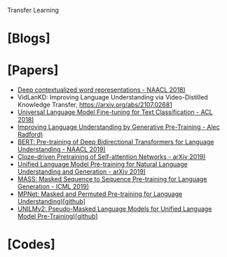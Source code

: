 Transfer Learning

# [Blogs]

# [Papers]
+ [Deep contextualized word representations - NAACL 2018)](https://arxiv.org/abs/1802.05365) 
+ VidLanKD: Improving Language Understanding via Video-Distilled Knowledge Transfer, https://arxiv.org/abs/2107.02681
+ [Universal Language Model Fine-tuning for Text Classification  - ACL 2018)](https://arxiv.org/abs/1801.06146)  
+ [Improving Language Understanding by Generative Pre-Training  - Alec Radford)](https://s3-us-west-2.amazonaws.com/openai-assets/research-covers/language-unsupervised/language_understanding_paper.pdf)  
+ [BERT: Pre-training of Deep Bidirectional Transformers for Language Understanding  - NAACL 2019)](https://arxiv.org/abs/1810.04805)  
+ [Cloze-driven Pretraining of Self-attention Networks - arXiv 2019)](https://arxiv.org/abs/1903.07785)  
+ [Unified Language Model Pre-training for Natural Language Understanding and Generation - arXiv 2019)](https://arxiv.org/abs/1905.03197)  
+ [MASS: Masked Sequence to Sequence Pre-training for Language Generation - ICML 2019)](https://arxiv.org/abs/1905.02450)  
+ [MPNet: Masked and Permuted Pre-training for Language Understanding)](https://arxiv.org/pdf/2004.09297.pdf)[[github](https://github.com/microsoft/MPNet)]  
+ [UNILMv2: Pseudo-Masked Language Models for
Unified Language Model Pre-Training)](https://arxiv.org/pdf/2002.12804.pdf)[[github](https://github.com/microsoft/unilm)]   




# [Codes]
